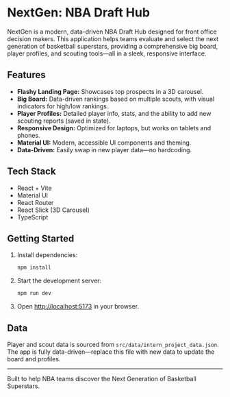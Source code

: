 # NextGen: NBA Draft Hub

NextGen is a modern, data-driven NBA Draft Hub designed for front office decision makers. This application helps teams evaluate and select the next generation of basketball superstars, providing a comprehensive big board, player profiles, and scouting tools—all in a sleek, responsive interface.

## Features
- **Flashy Landing Page:** Showcases top prospects in a 3D carousel.
- **Big Board:** Data-driven rankings based on multiple scouts, with visual indicators for high/low rankings.
- **Player Profiles:** Detailed player info, stats, and the ability to add new scouting reports (saved in state).
- **Responsive Design:** Optimized for laptops, but works on tablets and phones.
- **Material UI:** Modern, accessible UI components and theming.
- **Data-Driven:** Easily swap in new player data—no hardcoding.

## Tech Stack
- React + Vite
- Material UI
- React Router
- React Slick (3D Carousel)
- TypeScript

## Getting Started
1. Install dependencies:
   ```bash
   npm install
   ```
2. Start the development server:
   ```bash
   npm run dev
   ```
3. Open [http://localhost:5173](http://localhost:5173) in your browser.

## Data
Player and scout data is sourced from `src/data/intern_project_data.json`. The app is fully data-driven—replace this file with new data to update the board and profiles.

---

Built to help NBA teams discover the Next Generation of Basketball Superstars.
